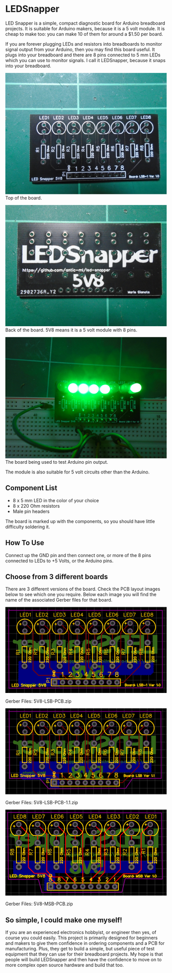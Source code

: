 # LEDSnapper
LED Snapper is a simple, compact diagnostic board for Arduino breadboard projects. It
is suitable for Arduino makers, because it is a 5 volt
module. It is cheap to make too: you can make 10 of them for around a $1.50 per board.

If you are forever plugging LEDs and resistors into breadboards to monitor
signal output from your Arduino, then you may find this board useful. It plugs
into your breadboard and there are 8 pins connected to 5 mm LEDs 
which you can use to monitor signals. I call it LEDSnapper, because it 
snaps into your breadboard.

![Front of board](images/front-lsb.JPG)
Top of the board.

![Back of board](images/back-lsb.JPG)
Back of the board. 5V8 means it is a 5 volt module with 8 pins.

![Breadboard](images/breadboard-shot.JPG)
The board being used to test Arduino pin output.

The module is also suitable for 5 volt circuits other than the Arduino.

Component List
---------------
- 8 x 5 mm LED in the color of your choice
- 8 x 220 Ohm resistors
- Male pin headers

The board is marked up with the components, so you should have little difficulty
soldering it.

How To Use
----------

Connect up the GND pin and then connect one, or more of the 8 pins
connected to LEDs to +5 Volts, or the Arduino pins.

Choose from 3 different boards
------------------------------

There are 3 different versions of the board. Check the PCB layout images
below to see which one you require. Below each image you will find the
name of the associated Gerber files for that board.

![5V8-LSB-PCB](images/5V8-LSB-PCB.png)

Gerber Files: 5V8-LSB-PCB.zip

![5V8-LSB-PCB-1.1](images/5V8-LSB-PCB-1.1.png)

Gerber Files: 5V8-LSB-PCB-1.1.zip

![5V8-MSB-PCB](images/5V8-MSB-PCB.png)

Gerber Files: 5V8-MSB-PCB.zip


So simple, I could make one myself!
-----------------------------------

If you are an experienced electronics hobbyist, or engineer then yes, of course
you could easily. This project is primarily designed for beginners and makers to give them
confidence in ordering components and a PCB for manufacturing. Plus, they get
to build a simple, but useful piece of test equipment that they can use for
their breadboard projects. My hope is that people will build LEDSnapper and
then have the confidence to move on to more complex open source hardware and
build that too.




